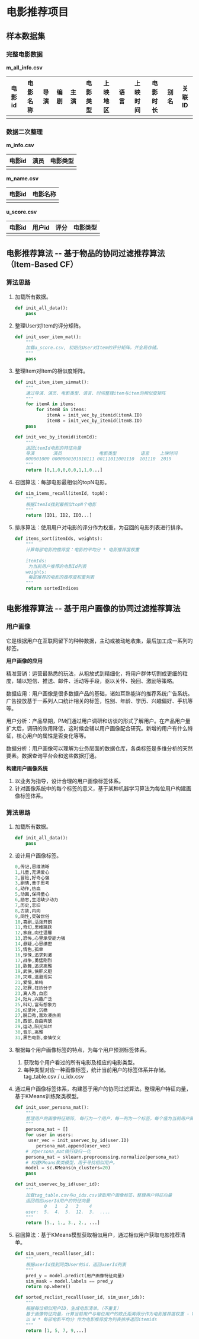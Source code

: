 # 电影推荐项目

## 样本数据集

### 完整电影数据

**m_all_info.csv** 

| 电影id | 电影名称 | 导演 | 编剧 | 主演 | 电影类型 | 上映地区 | 语言 | 上映时间 | 电影时长 | 别名 | 关联ID |
| ------ | -------- | ---- | ---- | ---- | -------- | -------- | ---- | -------- | -------- | ---- | ------ |
|        |          |      |      |      |          |          |      |          |          |      |        |



### 数据二次整理

**m_info.csv**

| 电影id | 演员 | 电影类型 |
| ------ | ---- | -------- |
|        |      |          |

**m_name.csv**

| 电影id | 电影名称 |
| ------ | -------- |
|        |          |

**u_score.csv** 

| 电影id | 用户id | 评分 | 电影类型 |
| ------ | ------ | ---- | -------- |
|        |        |      |          |



## 电影推荐算法 -- 基于物品的协同过滤推荐算法（Item-Based CF）

### 算法思路

1. 加载所有数据。

   ```python
   def init_all_data():
       pass
   ```

1. 整理User对Item的评分矩阵。

   ```python
   def init_user_item_mat():
       """
       加载u_score.csv, 初始化User对Item的评分矩阵。并全局存储。
       """
       pass
   ```

2. 整理Item对Item的相似度矩阵。

   ```python
   def init_item_item_simmat():
       """
       通过导演、演员、电影类型、语言、时间整理item与item的相似度矩阵
       """
       for itemA in items:
           for itemB in items:
               itemA = init_vec_by_itemid(itemA.ID)
               itemB = init_vec_by_itemid(itemB.ID)
       pass
   
   def init_vec_by_itemid(itemId):
       """
       返回itemId电影的特征向量
       导演       演员              电影类型         语言    上映时间
       000001000 0000000101010111 00111011001110  101110  2019
       """
       return [0,1,0,0,0,0,1,1,0...]
   ```

3. 召回算法：每部电影最相似的topN电影。

   ```python
   def sim_items_recall(itemId, topN):
       """
       根据ItemId找到最相似topN个电影
       """
       return [ID1, ID2, ID3...]
   ```

4. 排序算法：使用用户对电影的评分作为权重，为召回的电影列表进行排序。

   ```python
   def items_sort(itemIds, weights):
       """
       计算每部电影的推荐度：电影的平均分 * 电影推荐度权重
       
       itemIds:
       	为当前用户推荐的电影Id列表
       weights:
       	每部推荐的电影的推荐度权重列表
       """
       return sortedIndices
   ```



## 电影推荐算法 -- 基于用户画像的协同过滤推荐算法

### 用户画像

它是根据用户在互联网留下的种种数据，主动或被动地收集，最后加工成一系列的标签。

**用户画像的应用**

精准营销：运营最熟悉的玩法，从粗放式到精细化，将用户群体切割成更细的粒度，辅以短信、推送、邮件、活动等手段，驱以关怀、挽回、激励等策略。

数据应用：用户画像是很多数据产品的基础，诸如耳熟能详的推荐系统广告系统。广告投放基于一系列人口统计相关的标签，性别、年龄、学历、兴趣偏好、手机等等。

用户分析：产品早期，PM们通过用户调研和访谈的形式了解用户。在产品用户量扩大后，调研的效用降低，这时候会辅以用户画像配合研究。新增的用户有什么特征，核心用户的属性是否变化等等。

数据分析：用户画像可以理解为业务层面的数据仓库，各类标签是多维分析的天然要素。数据查询平台会和这些数据打通。

**构建用户画像系统**

1. 以业务为指导，设计合理的用户画像标签体系。
2. 针对画像系统中的每个标签的意义，基于某种机器学习算法为每位用户构建画像标签体系。



### 算法思路

1. 加载所有数据。

   ```python
   def init_all_data():
       pass
   ```

2. 设计用户画像标签。

   ```python
   0,传记,思维清晰
   1,儿童,充满爱心
   2,冒险,好奇心强
   3,剧情,善于思考
   4,动作,热血
   5,动画,保持童心
   6,励志,生活缺少动力
   7,历史,恋旧
   8,古装,内向
   9,同性,突破世俗
   10,喜剧,活泼开朗
   11,奇幻,思维跳跃
   12,家庭,向往温馨
   13,恐怖,心里承受能力强
   14,悬疑,心思缜密
   15,情色,孤单
   16,惊悚,追求刺激
   17,战争,勇猛刚烈
   18,歌舞,追求高雅
   19,武侠,侠肝义胆
   20,灾难,逃避现实
   21,爱情,单纯
   22,犯罪,狂热分子
   23,真人秀,自恋
   24,短片,兴趣广泛
   25,科幻,富有想象力
   26,纪录片,沉稳
   27,脱口秀,喜欢凑热闹
   28,西部,自由奔放
   29,运动,阳光灿烂
   30,音乐,高雅
   31,黑色电影,豪情仗义
   ```

3. 根据每个用户画像标签的特点，为每个用户预测标签体系。

   1. 获取每个用户看过的所有电影及相应的电影类型。
   2. 每种类型对应一种画像标签，统计当前用户的标签体系并存储。tag_table.csv / u_idx.csv

4. 通过用户画像标签体系，构建基于用户的协同过滤算法。整理用户特征向量，基于KMeans训练聚类模型。

   ```python
   def init_user_persona_mat():
       """
       整理用户的画像特征矩阵, 每行为一个用户，每一列为一个标签，每个值为当前用户属于该标签的权重
       """
       persona_mat = []
       for user in users:
       	user_vec = init_uservec_by_id(user.ID)
           persona_mat.append(user_vec)
       # 对persona_mat做行级归一化
       persona_mat = sklearn.preprocessing.normalize(persona_mat)
       # 构建KMeans聚类模型，用于寻找相似用户。
       model = sc.KMeans(n_clusters=20)
       pass
   
   def init_uservec_by_id(user_id):
       """
       加载tag_table.csv与u_idx.csv读取用户画像标签，整理用户特征向量
       返回相应userId用户的特征向量
              0   1   2   3    4
       user:  5.  4.  5.  12.  3.  ....
       """
       return [5., 1., 3., 2., ...] 
   ```

5. 召回算法：基于KMeans模型获取相似用户，通过相似用户获取电影推荐清单。

   ```python
   def sim_users_recall(user_id):
       """
       根据userId找到同类User的id，返回userId列表
       """
       pred_y = model.predict(用户画像特征向量)
       sim_mask = model.labels == pred_y
       return np.where()
   
   def sorted_reclist_recall(user_id, sim_user_ids):
       """
       根据每位相似用户ID，生成电影清单。（不重复）
       基于画像特征向量，计算当前用户与每位用户的欧氏距离得分作为电影推荐度权重 - W
       以 W * 每部电影平均分 作为电影推荐度为列表排序返回itemids
       """
       return [1, 5, 7, 9,...]
   ```






